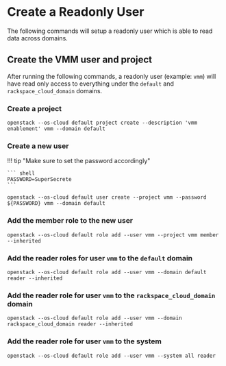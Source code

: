 # Create a Readonly User

The following commands will setup a readonly user which is able to read data across domains.

## Create the VMM user and project

After running the following commands, a readonly user (example: `vmm`) will have read only access to everything under the `default` and `rackspace_cloud_domain` domains.

### Create a project

``` shell
openstack --os-cloud default project create --description 'vmm enablement' vmm --domain default
```

### Create a new user

!!! tip "Make sure to set the password accordingly"

    ``` shell
    PASSWORD=SuperSecrete
    ```

``` shell
openstack --os-cloud default user create --project vmm --password ${PASSWORD} vmm --domain default
```

### Add the member role to the new user

``` shell
openstack --os-cloud default role add --user vmm --project vmm member --inherited
```

### Add the reader roles for user `vmm` to the `default` domain

``` shell
openstack --os-cloud default role add --user vmm --domain default reader --inherited
```

### Add the reader role for user `vmm` to the `rackspace_cloud_domain` domain

``` shell
openstack --os-cloud default role add --user vmm --domain rackspace_cloud_domain reader --inherited
```

### Add the reader role for user `vmm` to the system

``` shell
openstack --os-cloud default role add --user vmm --system all reader
```

